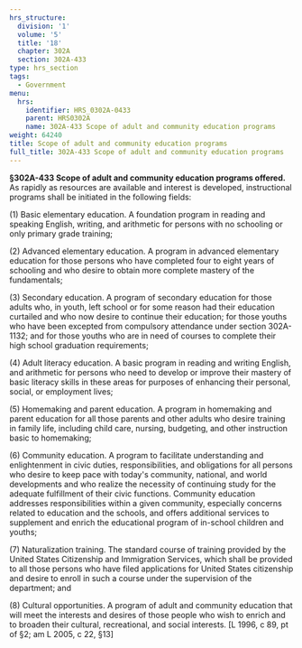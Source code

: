```yaml
---
hrs_structure:
  division: '1'
  volume: '5'
  title: '18'
  chapter: 302A
  section: 302A-433
type: hrs_section
tags:
  - Government
menu:
  hrs:
    identifier: HRS_0302A-0433
    parent: HRS0302A
    name: 302A-433 Scope of adult and community education programs
weight: 64240
title: Scope of adult and community education programs
full_title: 302A-433 Scope of adult and community education programs
---
```

**§302A-433 Scope of adult and community education programs offered.** As rapidly as resources are available and interest is developed, instructional programs shall be initiated in the following fields:

(1) Basic elementary education. A foundation program in reading and speaking English, writing, and arithmetic for persons with no schooling or only primary grade training;

(2) Advanced elementary education. A program in advanced elementary education for those persons who have completed four to eight years of schooling and who desire to obtain more complete mastery of the fundamentals;

(3) Secondary education. A program of secondary education for those adults who, in youth, left school or for some reason had their education curtailed and who now desire to continue their education; for those youths who have been excepted from compulsory attendance under section 302A-1132; and for those youths who are in need of courses to complete their high school graduation requirements;

(4) Adult literacy education. A basic program in reading and writing English, and arithmetic for persons who need to develop or improve their mastery of basic literacy skills in these areas for purposes of enhancing their personal, social, or employment lives;

(5) Homemaking and parent education. A program in homemaking and parent education for all those parents and other adults who desire training in family life, including child care, nursing, budgeting, and other instruction basic to homemaking;

(6) Community education. A program to facilitate understanding and enlightenment in civic duties, responsibilities, and obligations for all persons who desire to keep pace with today's community, national, and world developments and who realize the necessity of continuing study for the adequate fulfillment of their civic functions. Community education addresses responsibilities within a given community, especially concerns related to education and the schools, and offers additional services to supplement and enrich the educational program of in-school children and youths;

(7) Naturalization training. The standard course of training provided by the United States Citizenship and Immigration Services, which shall be provided to all those persons who have filed applications for United States citizenship and desire to enroll in such a course under the supervision of the department; and

(8) Cultural opportunities. A program of adult and community education that will meet the interests and desires of those people who wish to enrich and to broaden their cultural, recreational, and social interests. [L 1996, c 89, pt of §2; am L 2005, c 22, §13]